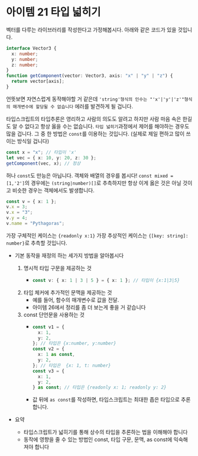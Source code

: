 # 아이템 21 타입 넓히기

벡터를 다루는 라이브러리를 작성한다고 가정해봅시다. 아래와 같은 코드가 있을 것입니다.

```typescript
interface Vector3 {
  x: number;
  y: number;
  z: number;
}
function getComponent(vector: Vector3, axis: "x" | "y" | "z") {
  return vector[axis];
}
```

언뜻보면 자연스럽게 동작해야할 거 같은데 `'string'형식의 인수는 "'x'|'y'|'z'"형식의 매개변수에 할당될 수 없습니다` 에러를 발견하게 될 겁니다.

타입스크립트의 타입추론은 영리하고 사람의 의도도 알려고 하지만 사람 마음 속은 한길도 알 수 없다고 항상 옳을 수는 없습니다. `타입 넓히기`과정에서 제어를 해야하는 경우도 많을 겁니다. 그 중 한 방법은 `const`를 이용하는 것입니다. (실제로 제일 편하고 많이 쓰이는 방식일 겁니다)

```typescript
const x = "x"; // 타입이 'x'
let vec = { x: 10, y: 20, z: 30 };
getComponent(vec, x); // 정상
```

허나 `const`도 만능은 아닙니다. 객체와 배열의 경우를 봅시다! `const mixed = [1,'2']`의 경우에는 `(string|number)[]`로 추측하지만 항상 이게 옳은 것은 아닐 것이고 비슷한 경우는 객체에서도 발생합니다.

```typescript
const v = { x: 1 };
v.x = 3;
v.x = "3";
v.y = 4;
v.name = "Pythagoras";
```

가장 구체적인 케이스는 `{readonly x:1}` 가장 추상적인 케이스는 `{[key: string]: number}`로 추측할 것입니다.

- 기본 동작을 재정의 하는 세가지 방법을 알아봅시다

  1. 명시적 타입 구문을 제공하는 것
     - ```typescript
       const v: { x: 1 | 3 | 5 } = { x: 1 }; // 타입이 {x:1|3|5}
       ```
  2. 타입 체커에 추가적인 문맥을 제공하는 것
     - 예를 들어, 함수의 매개변수로 값을 전달.
     - 아이템 26에서 정리를 좀 더 보는게 좋을 거 같습니다
  3. const 단언문을 사용하는 것
     - ```typescript
       const v1 = {
         x: 1,
         y: 2,
       }; // 타입은 {x:number, y:number}
       const v2 = {
         x: 1 as const,
         y: 2,
       }; // 타입은  {x: 1, t: number}
       const v3 = {
         x: 1,
         y: 2,
       } as const; // 타입은 {readonly x: 1; readonly y: 2}
       ```
     - 값 뒤에 `as const`를 작성하면, 타입스크립트는 최대한 좁은 타입으로 추론합니다.

- 요약
  - 타입스크립트가 넓히기를 통해 상수의 타입을 추론하는 법을 이해해야 합니다
  - 동작에 영향을 줄 수 있는 방법인 const, 타입 구문, 문맥, as const에 익숙해져야 합니다

